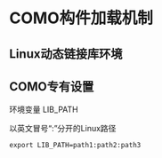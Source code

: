 # COMO构件加载机制



## Linux动态链接库环境





## COMO专有设置

环境变量 LIB_PATH

以英文冒号“:”分开的Linux路径

```shell
export LIB_PATH=path1:path2:path3
```



